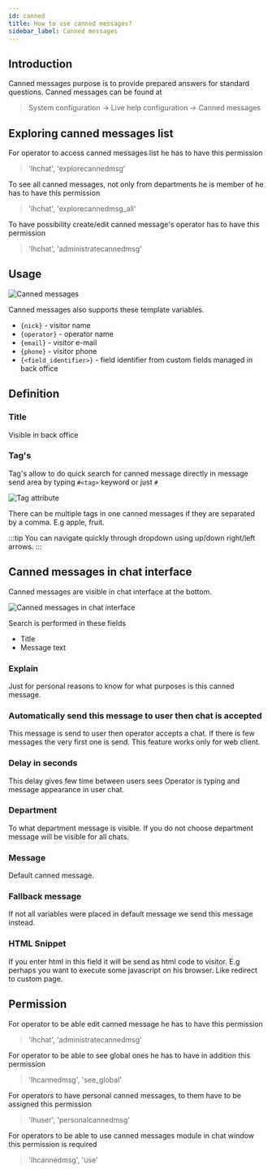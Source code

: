```yaml
---
id: canned
title: How to use canned messages?
sidebar_label: Canned messages
---
```


## Introduction

Canned messages purpose is to provide prepared answers for standard questions. Canned messages can be found at

> System configuration -> Live help configuration -> Canned messages

## Exploring canned messages list

For operator to access canned messages list he has to have this permission

> 'lhchat', 'explorecannedmsg'

To see all canned messages, not only from departments he is member of he has to have this permission

> 'lhchat', 'explorecannedmsg_all'

To have possibility create/edit canned message's operator has to have this permission

> 'lhchat', 'administratecannedmsg'

## Usage

![Canned messages](/img/chat/canned-messages.jpg)

Canned messages also supports these template variables.


* `{nick}` - visitor name 
* `{operator}` - operator name
* `{email}` - visitor e-mail
* `{phone}` - visitor phone
* `{<field_identifier>}` - field identifier from custom fields managed in back office

## Definition

### Title
Visible in back office

### Tag's
Tag's allow to do quick search for canned message directly in message send area by typing `#<tag>` keyword or just `#`

![Tag attribute](/img/chat/tag.jpg)

There can be multiple tags in one canned messages if they are separated by a comma. E.g apple, fruit.

:::tip
You can navigate quickly through dropdown using up/down right/left arrows.
:::

## Canned messages in chat interface

Canned messages are visible in chat interface at the bottom.

![Canned messages in chat interface](/img/chat/canned-chat.jpg)

Search is performed in these fields

 * Title
 * Message text

### Explain

Just for personal reasons to know for what purposes is this canned message.

### Automatically send this message to user then chat is accepted

This message is send to user then operator accepts a chat. If there is few messages the very first one is send. This feature works only for web client.

### Delay in seconds

This delay gives few time between users sees Operator is typing and message appearance in user chat.

### Department

To what department message is visible. If you do not choose department message will be visible for all chats.

### Message

Default canned message.

### Fallback message

If not all variables were placed in default message we send this message instead.

### HTML Snippet

If you enter html in this field it will be send as html code to visitor. E.g perhaps you want to execute some javascript on his browser. Like redirect to custom page.

## Permission

For operator to be able edit canned message he has to have this permission

> 'lhchat', 'administratecannedmsg'

For operator to be able to see global ones he has to have in addition this permission

> 'lhcannedmsg', 'see_global'

For operators to have personal canned messages, to them have to be assigned this permission

> 'lhuser', 'personalcannedmsg'

For operators to be able to use canned messages module in chat window this permission is required

> 'lhcannedmsg', 'use'

